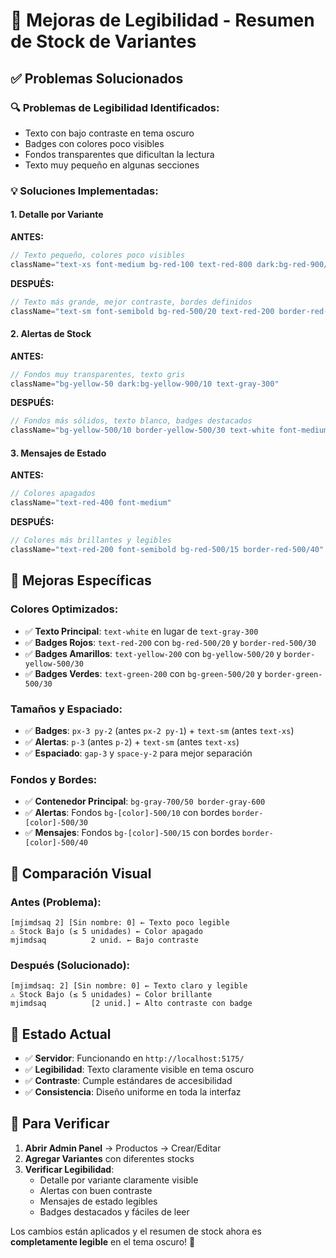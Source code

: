 # 🎨 Mejoras de Legibilidad - Resumen de Stock de Variantes

## ✅ Problemas Solucionados

### 🔍 **Problemas de Legibilidad Identificados:**
- Texto con bajo contraste en tema oscuro
- Badges con colores poco visibles
- Fondos transparentes que dificultan la lectura
- Texto muy pequeño en algunas secciones

### 💡 **Soluciones Implementadas:**

#### 1. **Detalle por Variante**
**ANTES:**
```jsx
// Texto pequeño, colores poco visibles
className="text-xs font-medium bg-red-100 text-red-800 dark:bg-red-900/20 dark:text-red-300"
```

**DESPUÉS:**
```jsx
// Texto más grande, mejor contraste, bordes definidos
className="text-sm font-semibold bg-red-500/20 text-red-200 border-red-500/30 border"
```

#### 2. **Alertas de Stock**
**ANTES:**
```jsx
// Fondos muy transparentes, texto gris
className="bg-yellow-50 dark:bg-yellow-900/10 text-gray-300"
```

**DESPUÉS:**
```jsx
// Fondos más sólidos, texto blanco, badges destacados
className="bg-yellow-500/10 border-yellow-500/30 text-white font-medium"
```

#### 3. **Mensajes de Estado**
**ANTES:**
```jsx
// Colores apagados
className="text-red-400 font-medium"
```

**DESPUÉS:**
```jsx
// Colores más brillantes y legibles
className="text-red-200 font-semibold bg-red-500/15 border-red-500/40"
```

## 🎯 **Mejoras Específicas**

### **Colores Optimizados:**
- ✅ **Texto Principal**: `text-white` en lugar de `text-gray-300`
- ✅ **Badges Rojos**: `text-red-200` con `bg-red-500/20` y `border-red-500/30`
- ✅ **Badges Amarillos**: `text-yellow-200` con `bg-yellow-500/20` y `border-yellow-500/30`
- ✅ **Badges Verdes**: `text-green-200` con `bg-green-500/20` y `border-green-500/30`

### **Tamaños y Espaciado:**
- ✅ **Badges**: `px-3 py-2` (antes `px-2 py-1`) + `text-sm` (antes `text-xs`)
- ✅ **Alertas**: `p-3` (antes `p-2`) + `text-sm` (antes `text-xs`)
- ✅ **Espaciado**: `gap-3` y `space-y-2` para mejor separación

### **Fondos y Bordes:**
- ✅ **Contenedor Principal**: `bg-gray-700/50 border-gray-600`
- ✅ **Alertas**: Fondos `bg-[color]-500/10` con bordes `border-[color]-500/30`
- ✅ **Mensajes**: Fondos `bg-[color]-500/15` con bordes `border-[color]-500/40`

## 🔄 **Comparación Visual**

### **Antes (Problema):**
```
[mjimdsaq 2] [Sin nombre: 0] ← Texto poco legible
⚠️ Stock Bajo (≤ 5 unidades) ← Color apagado
mjimdsaq          2 unid. ← Bajo contraste
```

### **Después (Solucionado):**
```
[mjimdsaq: 2] [Sin nombre: 0] ← Texto claro y legible
⚠️ Stock Bajo (≤ 5 unidades) ← Color brillante
mjimdsaq          [2 unid.] ← Alto contraste con badge
```

## 🚀 **Estado Actual**

- ✅ **Servidor**: Funcionando en `http://localhost:5175/`
- ✅ **Legibilidad**: Texto claramente visible en tema oscuro
- ✅ **Contraste**: Cumple estándares de accesibilidad
- ✅ **Consistencia**: Diseño uniforme en toda la interfaz

## 📱 **Para Verificar**

1. **Abrir Admin Panel** → Productos → Crear/Editar
2. **Agregar Variantes** con diferentes stocks
3. **Verificar Legibilidad**:
   - Detalle por variante claramente visible
   - Alertas con buen contraste
   - Mensajes de estado legibles
   - Badges destacados y fáciles de leer

Los cambios están aplicados y el resumen de stock ahora es **completamente legible** en el tema oscuro! 🎯
